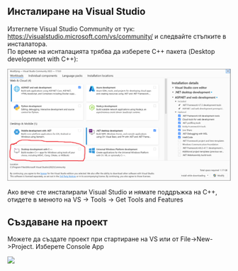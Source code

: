 ## Инсталиране на Visual Studio

Изтеглете Visual Studio Community от тук: https://visualstudio.microsoft.com/vs/community/ и следвайте стъпките в инсталатора.  
По време на иснталацията трябва да изберете C++ пакета (Desktop developmnet with C++):

![](images/installer.png)

Ако вече сте инсталирали Visual Studio и нямате поддръжка на C++, отидете в менюто на VS -> Tools -> Get Tools and Features

## Създаване на проект
Можете да създате проект при стартиране на VS или от File->New->Project. Изберете Console App

![](images/template.png)
